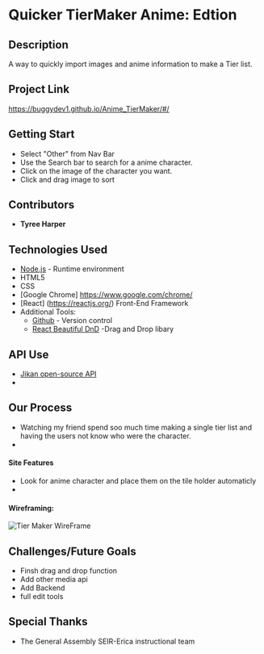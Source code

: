# Quicker TierMaker Anime: Edtion


## Description
A way to quickly import images and anime information to make a Tier list.


## Project Link
https://buggydev1.github.io/Anime_TierMaker/#/

## Getting Start
* Select "Other" from Nav Bar
* Use the Search bar to search for a anime character.
* Click on the image of the character you want.
* Click and drag image to sort  
## Contributors
* **Tyree Harper** 

## Technologies Used
* [Node.js](https://nodejs.org/en/) - Runtime environment
* HTML5
* CSS
* [Google Chrome] https://www.google.com/chrome/ 
* [React] (https://reactjs.org/) Front-End Framework
* Additional Tools: 
  * [Github](https://github.com/) - Version control
  * [React Beautiful DnD](https://react-dnd.github.io/react-dnd/docs/overview) -Drag and Drop libary
    
## API Use
* [Jikan open-source API](https://jikan.moe/)
* 
## Our Process
* Watching my friend spend soo much time making a single tier list and having the users not know who were the character. 
* 
#### Site Features
*  Look for anime character and place them on the tile holder automaticly
*  
#### Wireframing:
![Tier Maker WireFrame](https://i.imgur.com/EFi9upo.png)


## Challenges/Future Goals
* Finsh drag and drop function
* Add other media api 
* Add Backend
* full edit tools



## Special Thanks
* The General Assembly SEIR-Erica instructional team
